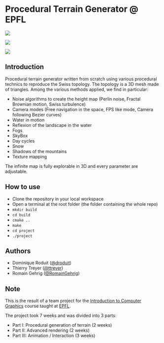 # Procedural Terrain Generator @ EPFL

<p><img src="https://ttreyer.github.io/procedural-terrain-generation/images/image3.png" /></p>
<p><img src="https://ttreyer.github.io/procedural-terrain-generation/images/image1.png" /></p>
<p><img src="https://ttreyer.github.io/procedural-terrain-generation/images/image2.png" /></p>

## Introduction
Procedural terrain generator written from scratch using various procedural technics to reproduce the Swiss topology.
The topology is a 3D mesh made of triangles. Among the various methods applied, we find in particular:
- Noise algorithms to create the height map (Perlin noise, Fractal Brownian motion, Swiss turbulence)
- Camera modes (Free navigation in the space, FPS like mode, Camera following Bezier curves)
- Water in motion 
- Reflexion of the landscape in the water
- Fogs
- SkyBox
- Day cycles
- Snow 
- Shadows of the mountains
- Texture mapping

The infinite map is fully explorable in 3D and every parameter are adjustable.

## How to use
- Clone the repository in your local workspace
- Open a terminal at the root folder (the folder containing the whole repo)
- `mkdir build`
- `cd build`
- `cmake ..`
- `make`
- `cd project`
- `./project`

## Authors
- Dominique Roduit ([@droduit](https://github.com/droduit))
- Thierry Treyer ([@ttreyer](https://github.com/ttreyer))
- Romain Gehrig ([@RomainGehrig](https://github.com/RomainGehrig))

## Note
This is the result of a team project for the [Introduction to Computer Graphics](http://edu.epfl.ch/coursebook/fr/introduction-to-computer-graphics-CS-341?cb_cycle=min_&cb_section=min_sc) course taught at [EPFL](https://epfl.ch).

The project took 7 weeks and was divided into 3 parts:
- Part I: Procedural generation of terrain (2 weeks)
- Part II: Advanced rendering (2 weeks)
- Part III: Animation / Interaction (3 weeks)

